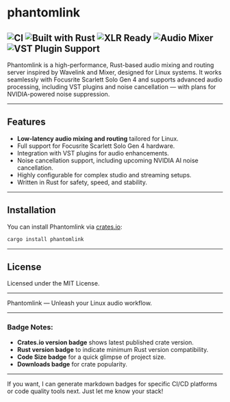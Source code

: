 # phantomlink

![CI](https://github.com/ghostkellz/phantomlink/actions/workflows/ci.yml/badge.svg)
![Built with Rust](https://img.shields.io/badge/Built%20with-Rust-informational?logo=rust&logoColor=white&color=orange)
![XLR Ready](https://img.shields.io/badge/XLR%20Input-Ready-blueviolet?logo=music&color=blueviolet)
![Audio Mixer](https://img.shields.io/badge/Audio-Mixer-blue?logo=waves&color=blue)
![VST Plugin Support](https://img.shields.io/badge/VST-Plugin%20Support-brightgreen?logo=plug&color=brightgreen)
---

Phantomlink is a high-performance, Rust-based audio mixing and routing server inspired by Wavelink and Mixer, designed for Linux systems. It works seamlessly with Focusrite Scarlett Solo Gen 4 and supports advanced audio processing, including VST plugins and noise cancellation — with plans for NVIDIA-powered noise suppression.

---

## Features

- **Low-latency audio mixing and routing** tailored for Linux.
- Full support for Focusrite Scarlett Solo Gen 4 hardware.
- Integration with VST plugins for audio enhancements.
- Noise cancellation support, including upcoming NVIDIA AI noise cancellation.
- Highly configurable for complex studio and streaming setups.
- Written in Rust for safety, speed, and stability.

---

## Installation

You can install Phantomlink via [crates.io](https://crates.io/crates/phantomlink):

```bash
cargo install phantomlink
```

---

## License

Licensed under the MIT License.

---

Phantomlink — Unleash your Linux audio workflow.

---

### Badge Notes:
- **Crates.io version badge** shows latest published crate version.
- **Rust version badge** to indicate minimum Rust version compatibility.
- **Code Size badge** for a quick glimpse of project size.
- **Downloads badge** for crate popularity.

---

If you want, I can generate markdown badges for specific CI/CD platforms or code quality tools next. Just let me know your stack!
